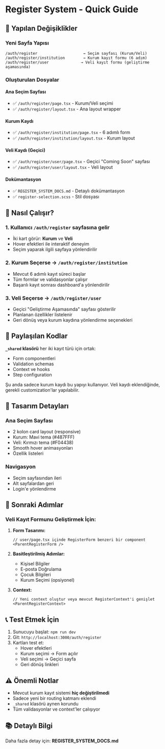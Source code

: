 # Register System - Quick Guide

## 🎯 Yapılan Değişiklikler

### Yeni Sayfa Yapısı

```
/auth/register                    → Seçim sayfası (Kurum/Veli)
/auth/register/institution        → Kurum kayıt formu (6 adım)
/auth/register/user              → Veli kayıt formu (geliştirme aşamasında)
```

### Oluşturulan Dosyalar

#### Ana Seçim Sayfası
- ✅ `/auth/register/page.tsx` - Kurum/Veli seçimi
- ✅ `/auth/register/layout.tsx` - Ana layout wrapper

#### Kurum Kaydı
- ✅ `/auth/register/institution/page.tsx` - 6 adımlı form
- ✅ `/auth/register/institution/layout.tsx` - Kurum layout

#### Veli Kaydı (Geçici)
- ✅ `/auth/register/user/page.tsx` - Geçici "Coming Soon" sayfası
- ✅ `/auth/register/user/layout.tsx` - Veli layout

#### Dokümantasyon
- ✅ `REGISTER_SYSTEM_DOCS.md` - Detaylı dokümantasyon
- ✅ `register-selection.scss` - Stil dosyası

## 🚀 Nasıl Çalışır?

### 1. Kullanıcı `/auth/register` sayfasına gelir
- İki kart görür: **Kurum** ve **Veli**
- Hover efektleri ile interaktif deneyim
- Seçim yaparak ilgili sayfaya yönlendirilir

### 2. Kurum Seçerse → `/auth/register/institution`
- Mevcut 6 adımlı kayıt süreci başlar
- Tüm formlar ve validasyonlar çalışır
- Başarılı kayıt sonrası dashboard'a yönlendirilir

### 3. Veli Seçerse → `/auth/register/user`
- Geçici "Geliştirme Aşamasında" sayfası gösterilir
- Planlanan özellikler listelenir
- Geri dönüş veya kurum kaydına yönlendirme seçenekleri

## 📝 Paylaşılan Kodlar

**`_shared` klasörü** her iki kayıt türü için ortak:
- Form componentleri
- Validation schemas
- Context ve hooks
- Step configuration

Şu anda sadece kurum kaydı bu yapıyı kullanıyor. Veli kaydı eklendiğinde, gerekli customization'lar yapılabilir.

## 🎨 Tasarım Detayları

### Ana Seçim Sayfası
- 2 kolon card layout (responsive)
- Kurum: Mavi tema (#487FFF)
- Veli: Kırmızı tema (#F04438)
- Smooth hover animasyonları
- Özellik listeleri

### Navigasyon
- Seçim sayfasından ileri
- Alt sayfalardan geri
- Login'e yönlendirme

## 🔄 Sonraki Adımlar

### Veli Kayıt Formunu Geliştirmek İçin:

1. **Form Tasarımı:**
   ```tsx
   // user/page.tsx içinde RegisterForm benzeri bir component
   <ParentRegisterForm />
   ```

2. **Basitleştirilmiş Adımlar:**
   - Kişisel Bilgiler
   - E-posta Doğrulama
   - Çocuk Bilgileri
   - Kurum Seçimi (opsiyonel)

3. **Context:**
   ```tsx
   // Yeni context oluştur veya mevcut RegisterContext'i genişlet
   <ParentRegisterContext>
   ```

## 📞 Test Etmek İçin

1. Sunucuyu başlat: `npm run dev`
2. Git: `http://localhost:3000/auth/register`
3. Kartları test et:
   - Hover efektleri
   - Kurum seçimi → Form açılır
   - Veli seçimi → Geçici sayfa
   - Geri dönüş linkleri

## ⚠️ Önemli Notlar

- Mevcut kurum kayıt sistemi **hiç değiştirilmedi**
- Sadece yeni bir routing katmanı eklendi
- `_shared` klasörü aynen korundu
- Tüm validasyonlar ve context'ler çalışıyor

## 📚 Detaylı Bilgi

Daha fazla detay için: **REGISTER_SYSTEM_DOCS.md**
